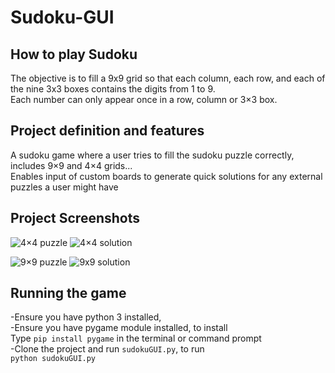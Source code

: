 # Sudoku-GUI
## How to play Sudoku
The objective is to fill a 9x9 grid so that each column, each row, and each of the nine 3x3 boxes contains the digits from 1 to 9.<br>
Each number can only appear once in a row, column or 3×3 box.

## Project definition and features
A sudoku game where a user tries to fill the sudoku puzzle correctly,<br>
includes 9×9 and 4×4 grids...<br>
Enables input of custom boards to generate quick solutions for any external puzzles a user might have

## Project Screenshots
![4×4 puzzle](https://github.com/K-Kelvin/Sudoku-GUI/screenshots/image1.png)
![4×4 solution](screenshots/image2.png)<br>

![9×9 puzzle](screenshots/image3.png)
![9x9 solution](screenshots/image4.png)

## Running the game
-Ensure you have python 3 installed,<br>
-Ensure you have pygame module installed, to install<br>
 Type `pip install pygame` in the terminal or command prompt<br>
-Clone the project and run `sudokuGUI.py`, to run<br>
`python sudokuGUI.py`
